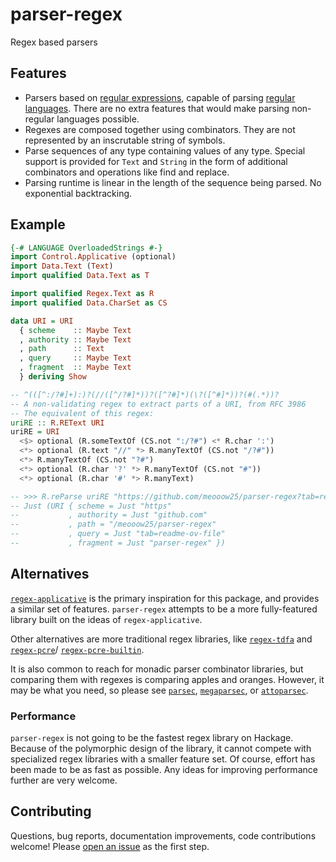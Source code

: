 # parser-regex

Regex based parsers

## Features

* Parsers based on [regular expressions](https://en.wikipedia.org/wiki/Regular_expression),
  capable of parsing [regular languages](https://en.wikipedia.org/wiki/Regular_language).
  There are no extra features that would make parsing non-regular languages
  possible.
* Regexes are composed together using combinators. They are not represented by
  an inscrutable string of symbols.
* Parse sequences of any type containing values of any type.
  Special support is provided for `Text` and `String` in the form of additional
  combinators and operations like find and replace.
* Parsing runtime is linear in the length of the sequence being parsed. No
  exponential backtracking.

## Example

```hs
{-# LANGUAGE OverloadedStrings #-}
import Control.Applicative (optional)
import Data.Text (Text)
import qualified Data.Text as T

import qualified Regex.Text as R
import qualified Data.CharSet as CS

data URI = URI
  { scheme    :: Maybe Text
  , authority :: Maybe Text
  , path      :: Text
  , query     :: Maybe Text
  , fragment  :: Maybe Text
  } deriving Show

-- ^(([^:/?#]+):)?(//([^/?#]*))?([^?#]*)(\?([^#]*))?(#(.*))?
-- A non-validating regex to extract parts of a URI, from RFC 3986
-- The equivalent of this regex:
uriRE :: R.REText URI
uriRE = URI
  <$> optional (R.someTextOf (CS.not ":/?#") <* R.char ':')
  <*> optional (R.text "//" *> R.manyTextOf (CS.not "/?#"))
  <*> R.manyTextOf (CS.not "?#")
  <*> optional (R.char '?' *> R.manyTextOf (CS.not "#"))
  <*> optional (R.char '#' *> R.manyText)

-- >>> R.reParse uriRE "https://github.com/meooow25/parser-regex?tab=readme-ov-file#parser-regex"
-- Just (URI { scheme = Just "https"
--           , authority = Just "github.com"
--           , path = "/meooow25/parser-regex"
--           , query = Just "tab=readme-ov-file"
--           , fragment = Just "parser-regex" })
```

## Alternatives

[`regex-applicative`](https://hackage.haskell.org/package/regex-applicative) is
the primary inspiration for this package, and provides a similar set of
features.
`parser-regex` attempts to be a more fully-featured library built on the
ideas of `regex-applicative`.

Other alternatives are more traditional regex libraries, like
[`regex-tdfa`](https://hackage.haskell.org/package/regex-tdfa) and
[`regex-pcre`](https://hackage.haskell.org/package/regex-pcre)/
[`regex-pcre-builtin`](https://hackage.haskell.org/package/regex-pcre-builtin).

It is also common to reach for monadic parser combinator libraries, but
comparing them with regexes is comparing apples and oranges. However, it may be
what you need, so please see
[`parsec`](https://hackage.haskell.org/package/parsec),
[`megaparsec`](https://hackage.haskell.org/package/megaparsec), or
[`attoparsec`](https://hackage.haskell.org/package/attoparsec).

### Performance

`parser-regex` is not going to be the fastest regex library on Hackage. Because
of the polymorphic design of the library, it cannot compete with specialized
regex libraries with a smaller feature set. Of course, effort has been made
to be as fast as possible. Any ideas for improving performance further are very
welcome.

## Contributing

Questions, bug reports, documentation improvements, code contributions welcome!
Please [open an issue](https://github.com/meooow25/parser-regex/issues) as the
first step.
